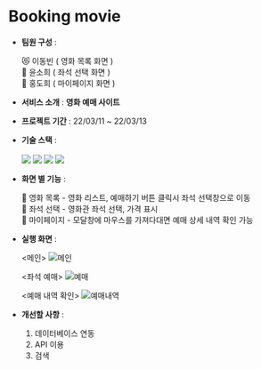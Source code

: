 # Booking movie 

* **팀원 구성** :

  😻 이동빈 ( 영화 목록 화면 )<br>
  🐰 윤소희 ( 좌석 선택 화면 )<br>
  🐶 홍도희 ( 마이페이지 화면 )<br>
  
* **서비스 소개** : **영화 예매 사이트**

* **프로젝트 기간** : 22/03/11 ~ 22/03/13

* **기술 스택** : <br><br>
  <img src="https://img.shields.io/badge/react-61DAFB?style=for-the-badge&logo=react&logoColor=black">
  <img src="https://img.shields.io/badge/javascript-F7DF1E?style=for-the-badge&logo=javascript&logoColor=black"> 
  <img src="https://img.shields.io/badge/html5-E34F26?style=for-the-badge&logo=html5&logoColor=white">
  <img src="https://img.shields.io/badge/CSS-1572B6?style=for-the-badge&logo=CSS3&logoColor=white"/>   
 
* **화면 별 기능** :

  📢 영화 목록 - 영화 리스트, 예매하기 버튼 클릭시 좌석 선택창으로 이동<br>
  🔎 좌석 선택 - 영화관 좌석 선택, 가격 표시<br>
  👀 마이페이지 - 모달창에 마우스를 가져다대면 예매 상세 내역 확인 가능
 
  
* **실행 화면** :

  <메인>
  ![메인](https://user-images.githubusercontent.com/78744630/158073023-776b7dbd-d013-4aa3-868c-cbea24ae3d92.png)

  <좌석 예매>
  ![예매](https://user-images.githubusercontent.com/78744630/158073044-48087237-0ab9-42f2-9ee6-20cfaaee033a.png)

  <예매 내역 확인>
  ![예매내역](https://user-images.githubusercontent.com/78744630/158073111-0ce2ef41-5091-4a5f-8822-224be1db97e5.png)

 

* **개선할 사항** :

  1. 데이터베이스 연동
  2. API 이용
  3. 검색 

